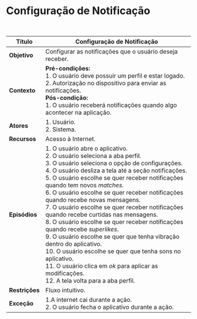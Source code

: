 # Configuração de Notificação

<br />

|Título|Configuração de Notificação|
|------|---------------------------|
|**Objetivo**|Configurar as notificações que o usuário deseja receber.|
|**Contexto**|**Pré-condições:**<br />1. O usuário deve possuir um perfil e estar logado.<br />2. Autorização no dispositivo para enviar as notificações.<br />**Pós-condição:**<br /> 1. O usuário receberá notificações quando algo acontecer na aplicação.|
|**Atores**|1. Usuário.<br />2. Sistema.|
|**Recursos**|Acesso à Internet.|
|**Episódios**|1. O usuário abre o aplicativo.<br />2. O usuário seleciona a aba perfil.<br />3. O usuário seleciona o opção de configurações.<br />4. O usuário desliza a tela até a seção notificações.<br />5. O usuário escolhe se quer receber notificações quando tem novos _matches_.<br />6. O usuário escolhe se quer receber notificações quando recebe novas mensagens.<br />7. O usuário escolhe se quer receber notificações quando recebe curtidas nas mensagens.<br />8. O usuário escolhe se quer receber notificações quando recebe _superlikes_.<br />9. O usuário escolhe se quer que tenha vibração dentro do aplicativo.<br />10. O usuário escolhe se quer que tenha sons no aplicativo.<br />11. O usuário clica em _ok_ para aplicar as modificações.<br />12. A tela volta para a aba perfil.|
|**Restrições**|Fluxo intuitivo.|
|**Exceção**|1.A internet cai durante a ação.<br />2. O usuário fecha o aplicativo durante a ação.|
